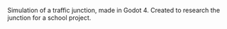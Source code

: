 Simulation of a traffic junction, made in Godot 4. Created to research the junction for a school project.
